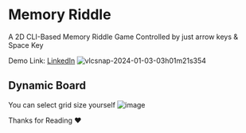 # Memory Riddle
A 2D CLI-Based Memory Riddle Game Controlled by just arrow keys & Space Key

Demo Link: [LinkedIn](https://www.linkedin.com/posts/muhammad-anas-650070281_just-completed-a-straightforward-cli-memory-activity-7148073978241232897-ZMwl?utm_source=share&utm_medium=member_desktop)
![vlcsnap-2024-01-03-03h01m21s354](https://github.com/m-ans-ishfaq/memory-riddle/assets/150812466/4ae4740d-9fb2-4798-83d8-9f82174a84ac)
## Dynamic Board
You can select grid size yourself
![image](https://github.com/m-ans-ishfaq/memory-riddle/assets/150812466/064e0dc5-3044-4174-8c32-97cc3d5c4960)

Thanks for Reading ❤️
